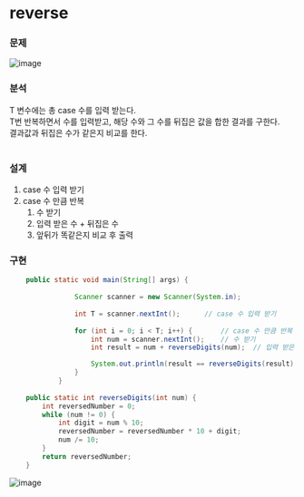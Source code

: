 # reverse

### 문제
![image](https://github.com/gkstmdrb/reverse/assets/114748816/d4501c47-f12d-48d2-bee9-9f43bfbdf488)
### 분석
T 변수에는 총 case 수를 입력 받는다. <br>
T번 반복하면서 수를 입력받고, 해당 수와 그 수를 뒤집은 값을 합한 결과를 구한다. <br>
결과값과 뒤집은 수가 같은지 비교를 한다. <br><br> 

### 설계
1. case 수 입력 받기
2. case 수 만큼 반복	
	1. 수 받기
	2. 입력 받은 수 + 뒤집은 수
	3. 앞뒤가 똑같은지 비교 후 출력

### 구현

``` java
	public static void main(String[] args) {
		
		        Scanner scanner = new Scanner(System.in);
		        
		        int T = scanner.nextInt();      // case 수 입력 받기
		        
		        for (int i = 0; i < T; i++) {		// case 수 만큼 반복
		        	int num = scanner.nextInt();	// 수 받기
		        	int result = num + reverseDigits(num);	// 입력 받은 수 + 뒤집은 수

		        	System.out.println(result == reverseDigits(result) ? "YES" : "NO");	// 앞뒤가 똑같은지 비교 후 출력
		        }
		    }
	
	public static int reverseDigits(int num) {
		int reversedNumber = 0;
		while (num != 0) {
			int digit = num % 10;
			reversedNumber = reversedNumber * 10 + digit;
			num /= 10;
		} 
		return reversedNumber;
	}	

```
![image](https://github.com/gkstmdrb/reverse/assets/114748816/65186252-e5c7-4789-a35d-533c2c021412)

